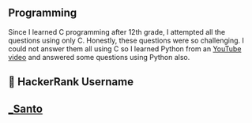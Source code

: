 ## Programming

Since I learned C programming after 12th grade, I attempted all the questions using only C. Honestly, these questions were so challenging. I could not answer them all using C so I learned Python from an [YouTube video](https://www.youtube.com/watch?v=_uQrJ0TkZlc&t=5766s) and answered some questions using Python also.


## 🔗 HackerRank Username

## [_Santo](https://www.hackerrank.com/_Santo?hr_r=1)
